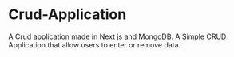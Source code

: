 # Crud-Application
A Crud application made in Next js and MongoDB.
A Simple CRUD Application that allow users to enter or remove data.
